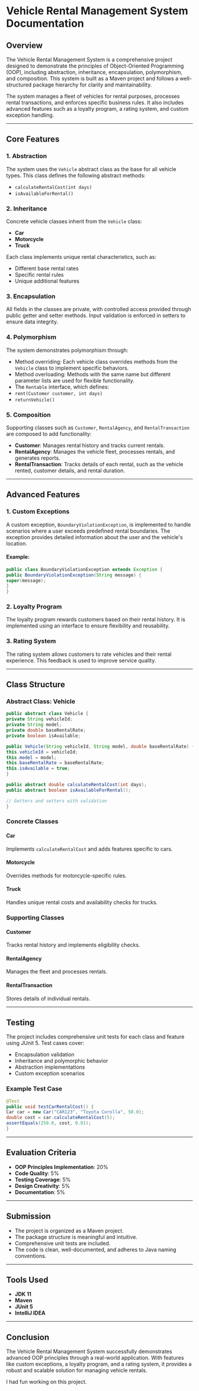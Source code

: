 # Vehicle Rental Management System Documentation

## Overview

The Vehicle Rental Management System is a comprehensive project designed to demonstrate the principles of Object-Oriented Programming (OOP), including abstraction, inheritance, encapsulation, polymorphism, and composition. This system is built as a Maven project and follows a well-structured package hierarchy for clarity and maintainability.

The system manages a fleet of vehicles for rental purposes, processes rental transactions, and enforces specific business rules. It also includes advanced features such as a loyalty program, a rating system, and custom exception handling.

---

## Core Features

### 1. Abstraction

The system uses the `Vehicle` abstract class as the base for all vehicle types. This class defines the following abstract methods:

- `calculateRentalCost(int days)`
- `isAvailableForRental()`

### 2. Inheritance

Concrete vehicle classes inherit from the `Vehicle` class:

- **Car**
- **Motorcycle**
- **Truck**

Each class implements unique rental characteristics, such as:

- Different base rental rates
- Specific rental rules
- Unique additional features

### 3. Encapsulation

All fields in the classes are private, with controlled access provided through public getter and setter methods. Input validation is enforced in setters to ensure data integrity.

### 4. Polymorphism

The system demonstrates polymorphism through:

- Method overriding: Each vehicle class overrides methods from the `Vehicle` class to implement specific behaviors.
- Method overloading: Methods with the same name but different parameter lists are used for flexible functionality.
- The `Rentable` interface, which defines:
- `rent(Customer customer, int days)`
- `returnVehicle()`

### 5. Composition

Supporting classes such as `Customer`, `RentalAgency`, and `RentalTransaction` are composed to add functionality:

- **Customer**: Manages rental history and tracks current rentals.
- **RentalAgency**: Manages the vehicle fleet, processes rentals, and generates reports.
- **RentalTransaction**: Tracks details of each rental, such as the vehicle rented, customer details, and rental duration.

---

## Advanced Features

### 1. Custom Exceptions

A custom exception, `BoundaryViolationException`, is implemented to handle scenarios where a user exceeds predefined rental boundaries. The exception provides detailed information about the user and the vehicle's location.

#### Example:

```java
public class BoundaryViolationException extends Exception {
public BoundaryViolationException(String message) {
super(message);
}
}
```

### 2. Loyalty Program

The loyalty program rewards customers based on their rental history. It is implemented using an interface to ensure flexibility and reusability.

### 3. Rating System

The rating system allows customers to rate vehicles and their rental experience. This feedback is used to improve service quality.

---

## Class Structure

### Abstract Class: Vehicle

```java
public abstract class Vehicle {
private String vehicleId;
private String model;
private double baseRentalRate;
private boolean isAvailable;

public Vehicle(String vehicleId, String model, double baseRentalRate) {
this.vehicleId = vehicleId;
this.model = model;
this.baseRentalRate = baseRentalRate;
this.isAvailable = true;
}

public abstract double calculateRentalCost(int days);
public abstract boolean isAvailableForRental();

// Getters and setters with validation
}
```

### Concrete Classes

#### Car

Implements `calculateRentalCost` and adds features specific to cars.

#### Motorcycle

Overrides methods for motorcycle-specific rules.

#### Truck

Handles unique rental costs and availability checks for trucks.

### Supporting Classes

#### Customer

Tracks rental history and implements eligibility checks.

#### RentalAgency

Manages the fleet and processes rentals.

#### RentalTransaction

Stores details of individual rentals.

---

## Testing

The project includes comprehensive unit tests for each class and feature using JUnit 5. Test cases cover:

- Encapsulation validation
- Inheritance and polymorphic behavior
- Abstraction implementations
- Custom exception scenarios

### Example Test Case

```java
@Test
public void testCarRentalCost() {
Car car = new Car("CAR123", "Toyota Corolla", 50.0);
double cost = car.calculateRentalCost(5);
assertEquals(250.0, cost, 0.01);
}
```

---

## Evaluation Criteria

- **OOP Principles Implementation**: 20%
- **Code Quality**: 5%
- **Testing Coverage**: 5%
- **Design Creativity**: 5%
- **Documentation**: 5%

---

## Submission

- The project is organized as a Maven project.
- The package structure is meaningful and intuitive.
- Comprehensive unit tests are included.
- The code is clean, well-documented, and adheres to Java naming conventions.

---

## Tools Used

- **JDK 11**
- **Maven**
- **JUnit 5**
- **IntelliJ IDEA**

---

## Conclusion

The Vehicle Rental Management System successfully demonstrates advanced OOP principles through a real-world application. With features like custom exceptions, a loyalty program, and a rating system, it provides a robust and scalable solution for managing vehicle rentals.

I had fun working on this project.
